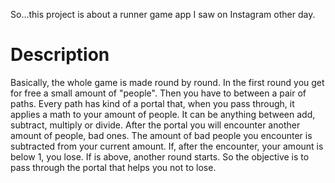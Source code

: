 So...this project is about a runner game app I saw on Instagram other day.

# Description
Basically, the whole game is made round by round. In the first round you get for free a small amount of "people". 
Then you have to between a pair of paths. Every path has kind of a portal that, when you pass through, it applies a math to your amount of people. 
It can be anything between add, subtract, multiply or divide. 
After the portal you will encounter another amount of people, bad ones. 
The amount of bad people you encounter is subtracted from your current amount. 
If, after the encounter, your amount is below 1, you lose. 
If is above, another round starts. 
So the objective is to pass through the portal that helps you not to lose.